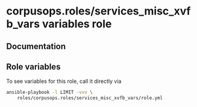 # corpusops.roles/services_misc_xvfb_vars variables role
## Documentation

## Role variables
To see variables for this role, call it directly via
```bash
ansible-playbook -l LIMIT -vvv \
    roles/corpusops.roles/services_misc_xvfb_vars/role.yml
```
